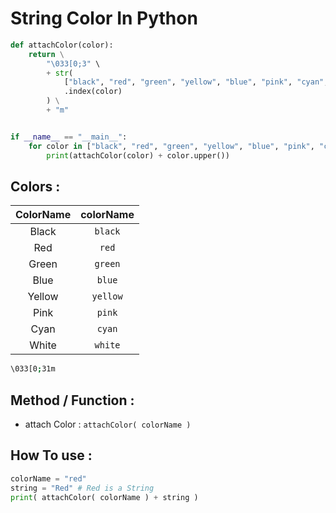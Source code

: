 # String Color In Python
```python
def attachColor(color):
    return \
        "\033[0;3" \
        + str(
            ["black", "red", "green", "yellow", "blue", "pink", "cyan", "gray", ]
            .index(color)
        ) \
        + "m"


if __name__ == "__main__":
    for color in ["black", "red", "green", "yellow", "blue", "pink", "cyan", "gray", ]:
        print(attachColor(color) + color.upper())

```
## Colors :

| ColorName | colorName |
| :---: | :---: |
| Black | `black` |
| Red | `red` |
| Green | `green` |
| Blue | `blue` |
| Yellow | `yellow` |
| Pink | `pink` |
| Cyan | `cyan` |
| White | `white` |

```bash
\033[0;31m
```

## Method / Function :
+ attach Color  : `attachColor( colorName )`

## How To use :
```python
colorName = "red"
string = "Red" # Red is a String
print( attachColor( colorName ) + string )
```

